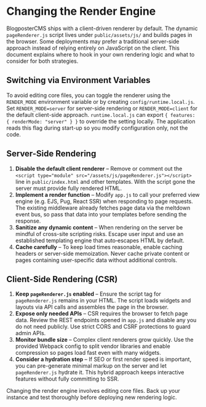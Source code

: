 # Changing the Render Engine

BlogposterCMS ships with a client-driven renderer by default. The dynamic
`pageRenderer.js` script lives under `public/assets/js/` and builds pages in the
browser. Some deployments may prefer a traditional server-side approach instead
of relying entirely on JavaScript on the client. This document explains where to
hook in your own rendering logic and what to consider for both strategies.

## Switching via Environment Variables

To avoid editing core files, you can toggle the renderer using the `RENDER_MODE` environment variable or by creating `config/runtime.local.js`. Set `RENDER_MODE=server` for server-side rendering or `RENDER_MODE=client` for the default client-side approach. `runtime.local.js` can export `{ features: { renderMode: "server" } }` to override the setting locally. The application reads this flag during start-up so you modify configuration only, not the code.


## Server-Side Rendering

1. **Disable the default client renderer** – Remove or comment out the
   `<script type="module" src="/assets/js/pageRenderer.js"></script>` line in
   `public/index.html` and other templates. With the script gone the server must
   provide fully rendered HTML.
2. **Implement a render function** – Modify `app.js` to call your preferred view
   engine (e.g. EJS, Pug, React SSR) when responding to page requests. The
   existing middleware already fetches page data via the meltdown event bus, so
   pass that data into your templates before sending the response.
3. **Sanitize any dynamic content** – When rendering on the server be mindful of
   cross-site scripting risks. Escape user input and use an established templating
   engine that auto‑escapes HTML by default.
4. **Cache carefully** – To keep load times reasonable, enable caching headers
   or server-side memoization. Never cache private content or pages containing
   user-specific data without additional controls.

## Client-Side Rendering (CSR)

1. **Keep `pageRenderer.js` enabled** – Ensure the script tag for
   `pageRenderer.js` remains in your HTML. The script loads widgets and layouts
   via API calls and assembles the page in the browser.
2. **Expose only needed APIs** – CSR requires the browser to fetch page data.
   Review the REST endpoints opened in `app.js` and disable any you do not need
   publicly. Use strict CORS and CSRF protections to guard admin APIs.
3. **Monitor bundle size** – Complex client renderers grow quickly. Use the
   provided Webpack config to split vendor libraries and enable compression so
   pages load fast even with many widgets.
4. **Consider a hydration step** – If SEO or first render speed is important,
   you can pre-generate minimal markup on the server and let `pageRenderer.js`
   hydrate it. This hybrid approach keeps interactive features without fully
   committing to SSR.

Changing the render engine involves editing core files. Back up your instance
and test thoroughly before deploying new rendering logic.
